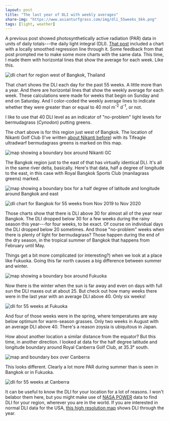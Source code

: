 ```yaml
---
layout: post
title: "The last year of DLI with weekly averages"
share-img: "https://www.asianturfgrass.com/img/dli_55weeks_bkk.png"
tags: [light, weather]
---
```


A previous post showed photosynthetically active radiation (PAR) data in units of daily totals---the daily light integral (DLI). [That post](https://www.asianturfgrass.com/2020-11-28-worldwide-agroclimatology-data/) included a chart with a locally smoothed regression line through it. Some feedback from that post prompted me to make some more charts with the same data. This time, I made them with horizontal lines that show the average for each week. Like this.

![dli chart for region west of Bangkok, Thailand](/img/dli_55weeks_nahkon_phathom.png)

That chart shows the DLI each day for the past 55 weeks. A little more than a year. And there are horizontal lines that show the weekly average for each week. These calculations were made for weeks that begin on Sunday and end on Saturday. And I color-coded the weekly average lines to indicate whether they were greater than or equal to 40 mol m<sup>-2</sup> d<sup>-1</sup>, or not. 

I like to use that 40 DLI level as an indicator of "no-problem" light levels for bermudagrass (*Cynodon*) putting greens.

The chart above is for this region just west of Bangkok. The location of Nikanti Golf Club (I've written [about Nikanti before](https://www.asianturfgrass.com/2020-08-01-numerical-notes-nikanti/)) with its Tifeagle ultradwarf bermudagrass greens is marked on this map.

![map showing a boundary box around Nikanti GC](/img/nikanti_boundary_box.jpg)

The Bangkok region just to the east of that has virtually identical DLI. It's all in the same river delta, basically. Here's that data, half a degree of longitude to the east, in this case with Royal Bangkok Sports Club (manilagrass greens) marked.

![map showing a boundary box for a half degree of latitude and longitude around Bangkok and east](/img/bangkok_boundary_box.jpg)

![dli chart for Bangkok for 55 weeks from Nov 2019 to Nov 2020](/img/dli_55weeks_bkk.png)

Those charts show that there is DLI above 30 for almost all of the year near Bangkok. The DLI dropped below 30 for a few weeks during the rainy season this year---for four weeks, to be exact. Of course on individual days the DLI dropped below 20 sometimes. And those "no-problem" weeks when there is plenty of light for bermudagrass? Those happen during the end of the dry season, in the tropical summer of Bangkok that happens from February until May.

Things get a bit more complicated (or interesting?) when we look at a place like Fukuoka. Going this far north causes a big difference between summer and winter.

![map showing a boundary box around Fukuoka](/img/keya_boundary_box.jpg)

Now there is the winter when the sun is far away and even on days with full sun the DLI maxes out at about 25. But check out how many weeks there were in the last year with an average DLI above 40. Only six weeks!

![dli for 55 weeks at Fukuoka](/img/dli_55weeks_fukuoka.png)

And four of those weeks were in the spring, where temperatures are way below optimum for warm-season grasses. Only two weeks in August with an average DLI above 40. There's a reason zoysia is ubiquitous in Japan.

How about another location a similar distance from the equator? But this time, in another direction. I looked at data for the half degree latitude and longitude boundary around Royal Canberra Golf Club, at 35.3° south. 

![map and boundary box over Canberra](/img/canberra_boundary_box.jpg)

This looks different. Clearly a lot more PAR during summer than is seen in Bangkok or in Fukuoka.

![dli for 55 weeks at Canberra](/img/dli_55weeks_canberra.png)

It can be useful to know the DLI for your location for a lot of reasons. I won't belabor them here, but you might make use of [NASA POWER](https://power.larc.nasa.gov/) data to find DLI for your region, wherever you are in the world. If you are interested in normal DLI data for the USA, [this high resolution map](https://www.asianturfgrass.com/2018-10-14-high-resolution-dli-maps-united-states/) shows DLI through the year.
